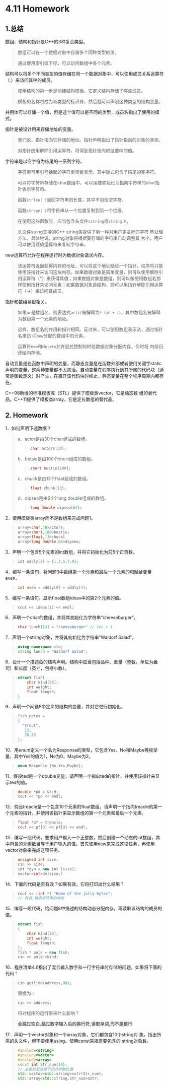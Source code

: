 # 4.11 Homework

## 1.总结

数组、结构和指针是C++的3种复合类型。

>   数组可以在一个数据对象中存储多个同种类型的值。
>
>   通过使用索引或下标，可以访问数组中各个元素。

结构可以将多个不同类型的值存储在同一个数据对象中，可以使用成员关系运算符（.）来访问其中的成员。

>   使用结构的第一步是创建结构模板，它定义结构存储了哪些成员。
>
>   模板的名称将成为新类型的标识符，然后就可以声明这种类型的结构变量。

共用体可以存储一个值，但是这个值可以是不同的类型，成员名指出了使用的模式。

指针是被设计用来存储地址的变量。

>   我们说，指针指向它存储的地址。指针声明指出了指针指向的对象的类型。
>
>   对指针应用解除引用运算符，将得到指针指向的位置中的值。

字符串是以空字符为结尾的一系列字符。

>   字符串可用引号括起的字符串常量表示，其中隐式包含了结尾的空字符。
>
>   可以将字符串存储在char数组中，可以用被初始化为指向字符串的char指针表示字符串。
>
>   函数`strlen( )`返回字符串的长度，其中不包括空字符。
>
>   函数`strcpy( )`将字符串从一个位置复制到另一个位置。
>
>   在使用这些函数时，应当包含头文件`cstring`或`string.h`。
>
>   头文件string支持的C++ string类提供了另一种对用户更友好的字符
>   串处理方法。具体地说，string对象将根据要存储的字符串自动调整其
>   大小，用户可以使用赋值运算符来复制字符串。

new运算符允许在程序运行时为数据对象请求内存。

>   该运算符返回获得内存的地址，可以将这个地址赋给一个指针，程序将只能使用该指针来访问这块内存。如果数据对象是简单变量，则可以使用解除引用运算符（*）来获得其值；如果数据对象是数组，则可以像使用数组名那样使用指针来访问元素；如果数据对象是结构，则可以用指针解除引用运算符（->）来访问其成员。

指针和数组紧密相关。

>   如果`ar`是数组名，则表达式`ar[i]`被解释为`*（ar + i）`，其中数组名被解释为数组第一个元素的地址。
>
>   这样，数组名的作用和指针相同。反过来，可以使用数组表示法，通过指针名来访
>   问`new`分配的数组中的元素。
>
>   运算符`new`和d`elete`允许显式控制何时给数据对象分配内存，何时将
>   内存归还给内存池。

自动变量是在函数中声明的变量，而静态变量是在函数外部或者使用关键字static声明的变量，这两种变量都不太灵活。自动变量在程序执行到其所属的代码块（通常是函数定义）时产生，在离开该代码块时终止。静态变量在整个程序周期内都存在。

C++98新增的标准模板库（STL）提供了模板类vector，它是动态数
组的替代品。C++11提供了模板类array，它是定长数组的替代品。

## 2. Homework

1．如何声明下述数据？

>   a．actor是由30个char组成的数组。
>
>   >   ```cpp
>   >   char actors[30];
>   >   ```
>
>   b．betsie是由100个short组成的数组。
>
>   >   ```cpp
>   >   short bestie[100];
>   >   ```
>
>   c．chuck是由13个float组成的数组。
>
>   >   ```cpp
>   >   float chunk[13];
>   >   ```
>
>   d．dipsea是由64个long double组成的数组。
>
>   >   ```cpp
>   >   long double dipsea[64];
>   >   ```

2．使用模板类array而不是数组来完成问题1。

>```cpp
>array<char,30>actors;
>array<short,100>bestie;
>array<float,13>chuckl
>array<long double,64>dipsea;
>```

3．声明一个包含5个元素的int数组，并将它初始化为前5个正奇数。

>   ```cpp
>   int oddly[5] = {1,3,5,7,9};
>   ```

4．编写一条语句，将问题3中数组第一个元素和最后一个元素的和赋给变量even。

>   ```cpp
>   int even = oddly[0] + oddly[4];
>   ```

5．编写一条语句，显示float数组ideas中的第2个元素的值。

>   ```cpp
>   cout << ideas[1] << endl;
>   ```

6．声明一个char的数组，并将其初始化为字符串“cheeseburger”。

>   ```cpp
>   char lunch[13] = "cheeseburger" // len + 1
>   ```

7．声明一个string对象，并将其初始化为字符串“Waldorf Salad”。

>   ```cpp
>   using namespace std;
>   string lunch = "Waldorf Salad";
>   ```

8．设计一个描述鱼的结构声明。结构中应当包括品种、重量（整数，单位为盎司）和长度（英寸，包括小数）。

>   ```cpp
>   struct fish{
>       char kind[20];
>       int weight;
>       float length;
>   }
>   ```

9．声明一个问题8中定义的结构的变量，并对它进行初始化。

>```cpp
>fish petes = 
>{
>	"trout",
>    12,
>    26.25
>};
>```

10．用enum定义一个名为Response的类型，它包含Yes、No和Maybe等枚举量，其中Yes的值为1，No为0，Maybe为2。

>   ```cpp
>   enum Response {No,Yes,Maybe};
>   ```

11．假设ted是一个double变量，请声明一个指向ted的指针，并使用该指针来显示ted的值。

>   ```cpp
>   double *pd = &ted;
>   cout << *pd << endl;
>   ```

12．假设treacle是一个包含10个元素的float数组，请声明一个指向treacle的第一个元素的指针，并使用该指针来显示数组的第一个元素和最后一个元素。

>   ```cpp
>   float *pf = treacle;
>   cout << pf[0] << pf[9] << endl;
>   ```

13．编写一段代码，要求用户输入一个正整数，然后创建一个动态的int数组，其中包含的元素数目等于用户输入的值。首先使用new来完成这项任务，再使用vector对象来完成这项任务。

>   ```cpp
>   unsigned int size;
>   cin >> size;
>   int *dyn = new int [size];
>   vector<int>dv(size;)
>   ```

14．下面的代码是否有效？如果有效，它将打印出什么结果？

>   ```cpp
>   cout << (int *) "Home of the jolly bytes"; 
>   // 有效,输出字符串的地址
>   ```

15．编写一段代码，给问题8中描述的结构动态分配内存，再读取该结构的成员的值。

>   ```cpp
>   struct fish
>   {
>       char kind[20];
>       int weight;
>       float length;
>   };
>   fish * pole = new fish;
>   cin >> pole->kind;
>   ```

16．程序清单4.6指出了混合输入数字和一行字符串时存储的问题。如果将下面的代码：

>```cpp
>cin.getline(address,80);
>```
>
>替换为：
>
>```cpp
>cin >> address;
>```
>
>将对程序的运行带来什么影响？
>
>**会跳过空白.跳过数字输入后的换行符,读取单词,而不是整行**

17．声明一个vector对象和一个array对象，它们都包含10个string对
象。指出所需的头文件，但不要使用using。使用const来指定要包含的
string对象数。

>```cpp
>#include<string>
>#include<vector>
>#include<array>
>const int Str_num{10};
>// 主要就是注意不同的参数位置
>std::vector<std::string>vstr(Str_num);
>std::array<std::string,Str_num>astr;
>```